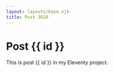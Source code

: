 ```yaml
---
layout: layouts/base.njk
title: Post 3820
---
```


# Post {{ id }}

This is post {{ id }} in my Eleventy project.
